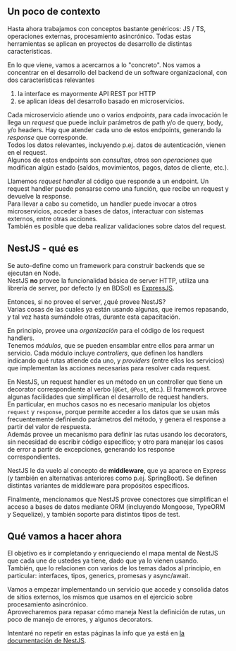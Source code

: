 ## Un poco de contexto
Hasta ahora trabajamos con conceptos bastante genéricos: JS / TS, operaciones externas, procesamiento asincrónico. 
Todas estas herramientas se aplican en proyectos de desarrollo de distintas características. 

En lo que viene, vamos a acercarnos a lo "concreto". 
Nos vamos a concentrar en el desarrollo del backend de un software organizacional, con dos características relevantes
1. la interface es mayormente API REST por HTTP
1. se aplican ideas del desarrollo basado en microservicios.

Cada microservicio atiende uno o varios _endpoints_, para cada invocación le llega un _request_ que puede incluir parámetros de path y/o de query, body, y/o headers. Hay que atender cada uno de estos endpoints, generando la _response_ que corresponde.  
Todos los datos relevantes, incluyendo p.ej. datos de autenticación, vienen en el request.  
Algunos de estos endpoints son _consultas_, otros son _operaciones_  que modifican algún estado (saldos, movimientos, pagos, datos de cliente, etc.).

Llamemos _request handler_ al código que responde a un endpoint. Un request handler puede pensarse como una función, que recibe un request y devuelve la response.  
Para llevar a cabo su cometido, un handler puede invocar a otros microservicios, acceder a bases de datos, interactuar con sistemas externos, entre otras acciones.  
También es posible que deba realizar validaciones sobre datos del request. 


## NestJS - qué es
Se auto-define como un framework para construir backends que se ejecutan en Node.  
NestJS **no** provee la funcionalidad básica de server HTTP, utiliza una librería de server, por defecto (y en BDSol) es [ExpressJS](https://expressjs.com/).

Entonces, si no provee el server, ¿qué provee NestJS?  
Varias cosas de las cuales ya están usando algunas, que iremos repasando, y tal vez hasta sumándole otras, durante esta capacitación.

En principio, provee una _organización_ para el código de los request handlers.  
Tenemos _módulos_, que se pueden ensamblar entre ellos para armar un servicio.
Cada módulo incluye _controllers_, que definen los handlers indicando qué rutas atiende cda uno, y _providers_ (entre ellos los servicios) que implementan las acciones necesarias para resolver cada request.  

En NestJS, un request handler es un método en un controller que tiene un decorator correspondiente al verbo (`@Get`, `@Post`, etc.). 
El framework provee algunas facilidades que simplifican el desarrollo de request handlers.  
En particular, en muchos casos no es necesario manipular los objetos `request` y `response`, porque permite acceder a los datos que se usan más frecuentemente definiendo parámetros del método, y genera el response a partir del valor de respuesta.  
Además provee un mecanismo para definir las rutas usando los decorators, sin necesidad de escribir código específico; y otro para manejar los casos de error a partir de excepciones, generando los response correspondientes.

NestJS le da vuelo al concepto de **middleware**, que ya aparece en Express (y también en alternativas anteriores como p.ej. SpringBoot). 
Se definen distintas variantes de middleware para propósitos específicos.

Finalmente, mencionamos que NestJS provee conectores que simplifican el acceso a bases de datos mediante ORM (incluyendo Mongoose, TypeORM y Sequelize), y también soporte para distintos tipos de test.


## Qué vamos a hacer ahora
El objetivo es ir completando y enriqueciendo el mapa mental de NestJS que cada une de ustedes ya tiene, dado que ya lo vienen usando.  
También, que lo relacionen con varios de los temas dados al principio, en particular: interfaces, tipos, generics, promesas y async/await.

Vamos a empezar implementando un servicio que accede y consolida datos de sitios externos, los mismos que usamos en el ejercicio sobre procesamiento asincrónico.  
Aprovecharemos para repasar cómo maneja Nest la definición de rutas, un poco de manejo de errores, y algunos decorators.

Intentaré no repetir en estas páginas la info que ya está en [la documentación de NestJS](https://docs.nestjs.com/).